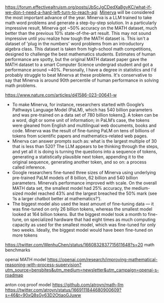 
https://forum.effectivealtruism.org/posts/JbScJgCDedXaBgyKC/what-if-we-don-t-need-a-hard-left-turn-to-reach-agi
 [Minerva](https://twitter.com/matthewjbar/status/1542594514589581313?s=21&t=1t02xn9xyriXOte_d3RYyQ) will be considered the most important advance of the year. Minerva is a LLM trained to take math word problems and generate a step-by-step solution. In a particularly impressive result, Minerva got ~50% accuracy on the MATH dataset, much better than the previous 10% state-of-the-art result. This may not sound impressive until you realize how tough the MATH dataset is. This isn't a dataset of 'plug in the numbers' word problems from an introductory algebra class. This dataset is taken from high-school math competitions, designed to challenge the best mathematics students. Estimates of human performance are spotty, but the original MATH dataset paper gave the MATH dataset to a smart Computer Science undergrad student and got a performance around ~40%. Personally, I have a degree in statistics and I'd probably struggle to beat Minerva at these problems. It's conservative to say that Minerva is around 90th percentile of human performance in solving math problems.

https://www.nature.com/articles/d41586-023-00641-w
- To make Minerva, for instance, researchers started with Google’s Pathways Language Model (PaLM), which has 540 billion parameters and was pre-trained on a data set of 780 billion tokens[3](https://www.nature.com/articles/d41586-023-00641-w#ref-CR3). A token can be a word, digit or some unit of information; in PaLM’s case, the tokens were gleaned from English and multilingual web documents, books and code. Minerva was the result of fine-tuning PaLM on tens of billions of tokens from scientific papers and mathematics-related web pages.
- Minerva can answer prompts such as: what is the largest multiple of 30 that is less than 520? The LLM appears to be thinking through the steps, and yet all it is doing is turning the questions into a sequence of tokens, generating a statistically plausible next token, appending it to the original sequence, generating another token, and so on: a process called inference.
- Google researchers fine-tuned three sizes of Minerva using underlying pre-trained PaLM models of 8 billion, 62 billion and 540 billion parameters. Minerva’s performance improved with scale. On the overall MATH data set, the smallest model had 25% accuracy, the medium-sized model reached 43% and the largest breached the 50% mark (see ‘Is a larger chatbot better at mathematics?’).
- The biggest model also used the least amount of fine-tuning data — it was fine-tuned on only 26 billion tokens, whereas the smallest model looked at 164 billion tokens. But the biggest model took a month to fine-tune, on specialized hardware that had eight times as much computing capacity as used for the smallest model, which was fine-tuned for only two weeks. Ideally, the biggest model would have been fine-tuned on more tokens


https://twitter.com/WenhuChen/status/1660832837715611648?s=20
math benchmarks


openai MATH model https://openai.com/research/improving-mathematical-reasoning-with-process-supervision?utm_source=bensbites&utm_medium=newsletter&utm_campaign=openai-s-roadmap



anton coq proof model https://github.com/atroyn/math-llm https://twitter.com/atroyn/status/1669111844680900609?s=46&t=90xQ8sGy63D2OtiaoGJuww
